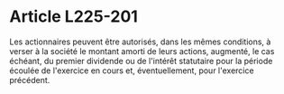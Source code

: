 # Article L225-201

Les actionnaires peuvent être autorisés, dans les mêmes conditions, à verser à la société le montant amorti de leurs actions, augmenté, le cas échéant, du premier dividende ou de l'intérêt statutaire pour la période écoulée de l'exercice en cours et, éventuellement, pour l'exercice précédent.
